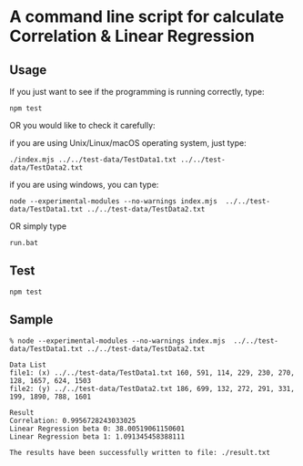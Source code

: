 # A command line script for calculate Correlation & Linear Regression

## Usage

  If you just want to see if the programming is running correctly, type:
  
    npm test

  OR you would like to check it carefully:
  
  if you are using Unix/Linux/macOS operating system, just type:
  
    ./index.mjs ../../test-data/TestData1.txt ../../test-data/TestData2.txt
  
  if you are using windows, you can type:
  
    node --experimental-modules --no-warnings index.mjs  ../../test-data/TestData1.txt ../../test-data/TestData2.txt
    
  OR simply type
    
    run.bat
  

## Test

    npm test
    
## Sample
    % node --experimental-modules --no-warnings index.mjs  ../../test-data/TestData1.txt ../../test-data/TestData2.txt
    
    Data List
    file1: (x) ../../test-data/TestData1.txt 160, 591, 114, 229, 230, 270, 128, 1657, 624, 1503
    file2: (y) ../../test-data/TestData2.txt 186, 699, 132, 272, 291, 331, 199, 1890, 788, 1601
    
    Result
    Correlation: 0.9956728243033025
    Linear Regression beta 0: 38.00519061150601
    Linear Regression beta 1: 1.091345458388111
    
    The results have been successfully written to file: ./result.txt